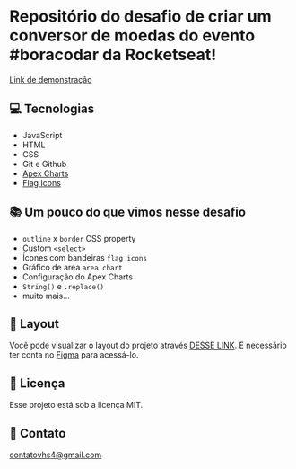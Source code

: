 # Repositório do desafio de criar um conversor de moedas do evento #boracodar da Rocketseat!

[Link de demonstração](https://vhs4.github.io/Conversor-de-moedas/)

## 💻 Tecnologias

- JavaScript
- HTML
- CSS
- Git e Github
- [Apex Charts](https://apexcharts.com/)
- [Flag Icons](https://github.com/lipis/flag-icons)

## 📚 Um pouco do que vimos nesse desafio

- `outline` x `border` CSS property
- Custom `<select>`
- Ícones com bandeiras `flag icons`
- Gráfico de area `area chart`
- Configuração do Apex Charts
- `String()` e `.replace()`
- muito mais...

## 🔖 Layout

Você pode visualizar o layout do projeto através [DESSE LINK](https://www.figma.com/community/file/1212757179376046656). É necessário ter conta no [Figma](https://figma.com) para acessá-lo.

## :memo: Licença

Esse projeto está sob a licença MIT.

## 📩 Contato 

contatovhs4@gmail.com
